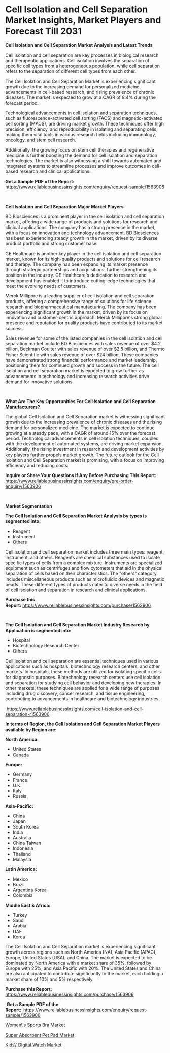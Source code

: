 <p><h1>Cell Isolation and Cell Separation Market Insights, Market Players and Forecast Till 2031</h1></p><p><strong>Cell Isolation and Cell Separation Market Analysis and Latest Trends</strong></p>
<p><p>Cell isolation and cell separation are key processes in biological research and therapeutic applications. Cell isolation involves the separation of specific cell types from a heterogeneous population, while cell separation refers to the separation of different cell types from each other.</p><p>The Cell Isolation and Cell Separation Market is experiencing significant growth due to the increasing demand for personalized medicine, advancements in cell-based research, and rising prevalence of chronic diseases. The market is expected to grow at a CAGR of 8.4% during the forecast period.</p><p>Technological advancements in cell isolation and separation techniques, such as fluorescence-activated cell sorting (FACS) and magnetic-activated cell sorting (MACS), are driving market growth. These techniques offer high precision, efficiency, and reproducibility in isolating and separating cells, making them vital tools in various research fields including immunology, oncology, and stem cell research.</p><p>Additionally, the growing focus on stem cell therapies and regenerative medicine is further boosting the demand for cell isolation and separation technologies. The market is also witnessing a shift towards automated and integrated systems to streamline processes and improve outcomes in cell-based research and clinical applications.</p></p>
<p><strong>Get a Sample PDF of the Report:&nbsp;</strong> <a href="https://www.reliablebusinessinsights.com/enquiry/request-sample/1563906">https://www.reliablebusinessinsights.com/enquiry/request-sample/1563906</a></p>
<p>&nbsp;</p>
<p><strong>Cell Isolation and Cell Separation Major Market Players</strong></p>
<p><p>BD Biosciences is a prominent player in the cell isolation and cell separation market, offering a wide range of products and solutions for research and clinical applications. The company has a strong presence in the market, with a focus on innovation and technology advancement. BD Biosciences has been experiencing steady growth in the market, driven by its diverse product portfolio and strong customer base.</p><p>GE Healthcare is another key player in the cell isolation and cell separation market, known for its high-quality products and solutions for cell research and therapy. The company has been expanding its market presence through strategic partnerships and acquisitions, further strengthening its position in the industry. GE Healthcare's dedication to research and development has enabled it to introduce cutting-edge technologies that meet the evolving needs of customers.</p><p>Merck Millipore is a leading supplier of cell isolation and cell separation products, offering a comprehensive range of solutions for life science research and biopharmaceutical manufacturing. The company has been experiencing significant growth in the market, driven by its focus on innovation and customer-centric approach. Merck Millipore's strong global presence and reputation for quality products have contributed to its market success.</p><p>Sales revenue for some of the listed companies in the cell isolation and cell separation market include BD Biosciences with sales revenue of over $4.2 billion, Beckman Coulter with sales revenue of over $2.5 billion, and Thermo Fisher Scientific with sales revenue of over $24 billion. These companies have demonstrated strong financial performance and market leadership, positioning them for continued growth and success in the future. The cell isolation and cell separation market is expected to grow further as advancements in technology and increasing research activities drive demand for innovative solutions.</p></p>
<p>&nbsp;</p>
<p><strong>What Are The Key Opportunities For Cell Isolation and Cell Separation Manufacturers?</strong></p>
<p><p>The global Cell Isolation and Cell Separation market is witnessing significant growth due to the increasing prevalence of chronic diseases and the rising demand for personalized medicine. The market is expected to continue growing at a steady pace, with a CAGR of around 15% over the forecast period. Technological advancements in cell isolation techniques, coupled with the development of automated systems, are driving market expansion. Additionally, the rising investment in research and development activities by key players further propels market growth. The future outlook for the Cell Isolation and Cell Separation market is promising, with a focus on improving efficiency and reducing costs.</p></p>
<p><strong>Inquire or Share Your Questions If Any Before Purchasing This Report:</strong> <a href="https://www.reliablebusinessinsights.com/enquiry/pre-order-enquiry/1563906">https://www.reliablebusinessinsights.com/enquiry/pre-order-enquiry/1563906</a></p>
<p>&nbsp;</p>
<p><strong>Market Segmentation</strong></p>
<p><strong>The Cell Isolation and Cell Separation Market Analysis by types is segmented into:</strong></p>
<p><ul><li>Reagent</li><li>Instrument</li><li>Others</li></ul></p>
<p><p>Cell isolation and cell separation market includes three main types: reagent, instrument, and others. Reagents are chemical substances used to isolate specific types of cells from a complex mixture. Instruments are specialized equipment such as centrifuges and flow cytometers that aid in the physical separation of cells based on their characteristics. The "others" category includes miscellaneous products such as microfluidic devices and magnetic beads. These different types of products cater to diverse needs in the field of cell isolation and separation in research and clinical applications.</p></p>
<p><strong>Purchase this Report:&nbsp;</strong><a href="https://www.reliablebusinessinsights.com/purchase/1563906">https://www.reliablebusinessinsights.com/purchase/1563906</a></p>
<p>&nbsp;</p>
<p><strong>The Cell Isolation and Cell Separation Market Industry Research by Application is segmented into:</strong></p>
<p><ul><li>Hospital</li><li>Biotechnology Research Center</li><li>Others</li></ul></p>
<p><p>Cell isolation and cell separation are essential techniques used in various applications such as hospitals, biotechnology research centers, and other markets. In hospitals, these methods are utilized for isolating specific cells for diagnostic purposes. Biotechnology research centers use cell isolation and separation for studying cell behavior and developing new therapies. In other markets, these techniques are applied for a wide range of purposes including drug discovery, cancer research, and tissue engineering, contributing to advancements in healthcare and biotechnology industries.</p></p>
<p><a href="https://www.reliablebusinessinsights.com/cell-isolation-and-cell-separation-r1563906">&nbsp;https://www.reliablebusinessinsights.com/cell-isolation-and-cell-separation-r1563906</a></p>
<p><strong>In terms of Region, the Cell Isolation and Cell Separation Market Players available by Region are:</strong></p>
<p>
    <p> <strong> North America: </strong>
        <ul>
            <li>United States</li>
            <li>Canada</li>
        </ul>
        </p> 
    <p> <strong> Europe: </strong>
        <ul>
            <li>Germany</li>
            <li>France</li>
            <li>U.K.</li>
            <li>Italy</li>
            <li>Russia</li>
        </ul>
        </p> 
    <p> <strong> Asia-Pacific: </strong>
        <ul>
            <li>China</li>
            <li>Japan</li>
            <li>South Korea</li>
            <li>India</li>
            <li>Australia</li>
            <li>China Taiwan</li>
            <li>Indonesia</li>
            <li>Thailand</li>
            <li>Malaysia</li>
        </ul>
        </p> 
    <p> <strong> Latin America: </strong>
        <ul>
            <li>Mexico</li>
            <li>Brazil</li>
            <li>Argentina Korea</li>
            <li>Colombia</li>
        </ul>
        </p> 
    <p> <strong> Middle East & Africa: </strong>
        <ul>
            <li>Turkey</li>
            <li>Saudi</li>
            <li>Arabia</li>
            <li>UAE</li>
            <li>Korea</li>
        </ul>
    </p>
    </p>
<p><p>The Cell Isolation and Cell Separation market is experiencing significant growth across regions such as North America (NA), Asia Pacific (APAC), Europe, United States (USA), and China. The market is expected to be dominated by North America with a market share of 35%, followed by Europe with 25%, and Asia Pacific with 20%. The United States and China are also anticipated to contribute significantly to the market, each holding a market share of 10% and 5% respectively.</p></p>
<p><strong>Purchase this Report: </strong><a href="https://www.reliablebusinessinsights.com/purchase/1563906">https://www.reliablebusinessinsights.com/purchase/1563906</a></p>
<p>&nbsp;<strong>Get a Sample PDF of the Report:&nbsp;&nbsp;</strong><a href="https://www.reliablebusinessinsights.com/enquiry/request-sample/1563906">https://www.reliablebusinessinsights.com/enquiry/request-sample/1563906</a></p>
<p><strong></strong></p>
<p><p><a href="https://www.linkedin.com/pulse/womens-sports-bra-market-competitive-analysis-trends-forecast-llwme">Women\'s Sports Bra Market</a></p><p><a href="https://www.linkedin.com/pulse/super-absorbent-pet-pad-market-size-cagr-trends-2024-2030-voxtalent-iwzwe">Super Absorbent Pet Pad Market</a></p><p><a href="https://www.linkedin.com/pulse/kids-digital-watch-market-trends-forecast-competitive-analysis-8zhzf">Kids\' Digital Watch Market</a></p></p>